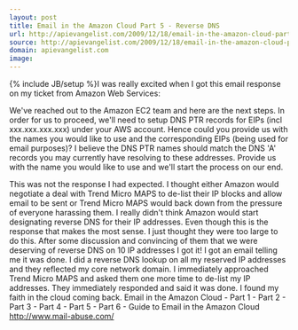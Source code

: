 ```yaml
---
layout: post
title: Email in the Amazon Cloud Part 5 - Reverse DNS
url: http://apievangelist.com/2009/12/18/email-in-the-amazon-cloud-part-5-reverse-dns/
source: http://apievangelist.com/2009/12/18/email-in-the-amazon-cloud-part-5-reverse-dns/
domain: apievangelist.com
image: 
---
```

{% include JB/setup %}I was really excited when I got this email response on my ticket from Amazon Web Services:

We've reached out to the Amazon EC2 team and here are the next steps. In order for us to proceed, we'll need to setup DNS PTR records for EIPs (incl xxx.xxx.xxx.xxx) under your AWS account. Hence could you provide us with the names you would like to use and the corresponding EIPs (being used for email purposes)?
I believe the DNS PTR names should match the DNS 'A' records you may currently have resolving to these addresses. Provide us with the name you would like to use and we'll start the process on our end.

This was not the response I had expected. I thought either Amazon would negotiate a deal with Trend Micro MAPS to de-list their IP blocks and allow email to be sent or Trend Micro MAPS would back down from the pressure of everyone harassing them.
I really didn't think Amazon would start designating reverse DNS for their IP addresses. Even though this is the response that makes the most sense. I just thought they were too large to do this.
After some discussion and convincing of them that we were deserving of reverse DNS on 10 IP addresses I got it! I got an email telling me it was done. I did a reverse DNS lookup on all my reserved IP addresses and they reflected my core network domain.
I immediately approached Trend Micro MAPS and asked them one more time to de-list my IP addresses. They immediately responded and said it was done.
I found my faith in the cloud coming back.
Email in the Amazon Cloud - Part 1 - Part 2 - Part 3 - Part 4 - Part 5 - Part 6 - Guide  to Email in the Amazon Cloud
http://www.mail-abuse.com/
